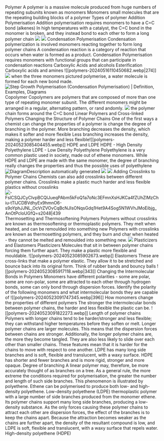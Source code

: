 Polymer
	A polymer is a massive molecule produced from huge numbers of repeating subunits known as monomers 
	Monomers 
		small molecules that are the repeating building blocks of a polymer
	Types of polymer
		Addition Polymerisation
			Addition polymerisation requires monomers to have a C=C bond (alkenes)
			In high temperatures with a catalyst, the C=C bond in the monomer is broken, and they instead bond to each other to form a long polymer chain
			![](https://lh7-us.googleusercontent.com/OvK0KWsv1W9icwydfkrkgQdRGblgvLIX8_nPZ-kjfBW326-3ct4FmF0OjqJ_UgTLddVBldCr6vSrPJ5-nu3Dgl2fmWEtCF2j81n036vWOlaUxXhpyM3JEDaleYyQk6d1tDXlyaboYdcl3D8=s2048)
			![](https://lh7-us.googleusercontent.com/OvK0KWsv1W9icwydfkrkgQdRGblgvLIX8_nPZ-kjfBW326-3ct4FmF0OjqJ_UgTLddVBldCr6vSrPJ5-nu3Dgl2fmWEtCF2j81n036vWOlaUxXhpyM3JEDaleYyQk6d1tDXlyaboYdcl3D8=s2048)
		Condensation Polymerisation
			Condensation polymerization is involved monomers reacting together to form long polymer chains
			A condensation reaction is a category of reaction that occurs when water is formed as a product.
			Condensation Polymerisation requires monomers with functional groups that can participate in condensation reactions
				Carboxylic Acids and alcohols
					Esterification
				Carboxylic acids and amines
				![[polymers-20240516110450682.webp|274]]
			![](https://lh7-us.googleusercontent.com/CEUWhDI2VMabEYRutgkmz56gbzKYIBaLW1E8SJpX5wB8-DPENNdCrPx0pFzxtf8xQAAC5SS-SL-i2l_4Bl_es9PIrwmVze-8OJg0snCuf2p6-gOtPvH6C4XkJU9XWvAY9AN9RPQU8fOW4RM=s2048)
				when the three monomers pictured polymerise, a water molecule is formed for each new bond made.
			![Step Growth Polymerisation (Condensation Polymerisation) | Definition,  Examples, Diagrams](https://lh7-us.googleusercontent.com/xCxUCyRXSbwA1022DkXKWC-hGnfREOtR6ykU3za58DQtLsx1NeHPIGCNy-kqQV8vWbDPeEdrNLAyHfiYVYCFtbH0agF53iye_Q7bb6sRU3sYB91kjqgYaEvo_1AsOgZ3WsSirLHc0PgXSLBvn_NHTA=s2048)
		Copolymer
			Copolymers are polymers that are composed of more than one type of repeating monomer subunit.
			The different monomers might be arranged in a regular, alternating pattern, or rand andomly.
			![](https://lh7-us.googleusercontent.com/sk1LOSyOw3neqMBpdPlKT8ujrAJ4uYhf7Db0cXREBtePy47ZgxhdAOfXSU_WcvgTv18zH-iBDyMXn8Ic88WcFdCjSajK3QSh9Hri8k4COhfv68BD7GU5SIGXQHzc32NWl6YZ1BOk84fJIwc=s2048)
			the polymer chain forms around the C=C bond
Linear Polymers and Cross-linked Polymers
	Changing the Structure of Polymer Chains
		One of the first ways a chemist can change the properties of a polymer is change the degree of branching in the polymer.
		More branching decreases the density, which makes it softer and more flexible
		Less branching increases the density, making a polymer harder and less flexible![[polymers-20240523085404455.webp]]
	HDPE and LDPE
		HDPE - High Density Polyethylene
		LDPE - Low Density Polyethylene
		Polyethylene is a very common plastic used in society, made out of ethene monomers.
		While HDPE and LDPE are made with the same monomer, the degree of branching really changes the properties and thus the possible uses of polyethylene
		![DiagramDescription automatically generated](https://lh7-us.googleusercontent.com/AqeDMG-FY9-bgwvcUXVBQ5vpVLveIA3PyCDNISuVDNxDOg9gJTjilLW4QUR-vURh0IuY8pfW-cyvhMP0MCqSRz3pnfQ-z3tccg9eiH8Ukt7PwlA1c-fRvvAaUnnmuWdBJSiTbN0sqGdXGpH0YPf0_Dv9fw=s2048)
		![](https://lh7-us.googleusercontent.com/MnnfiIhMKrob9B4YJ-bPFP5I26j6aRsFU3A7Pgt1klqiJ8QQ841RX_OQpX8EnrLcp30E41j8rZ5WDaSDeF7Blx2g-lv23ueu08YAVi1rAK2lRvq4FttsLtj8rnSBcizunFnG1nWPsMoXMl9ADXhj7fINmA=s2048)
		![](https://lh7-us.googleusercontent.com/ASMEbSAbqHsI0RUTkUONunrNbFBX_DXaG5IP5KhMYX3GOxS3emhh7kyQGfNjbjtC9u8Bkx6XtJf0RUVm2dv68pMmeVv8ac8dlOW3YdLQJQWX7c3W1734cERj3AR6mH1P5WiSQo83GF3WvrdFSk_EcYRXMg=s2048)
	Adding Crosslinks to Polymer Chains
		Chemists can also add crosslinks between different polymer chains.
		Crosslinks make a plastic much harder and less flexible plastics without crosslinks
		![-FslCSQJCyCIvpBCQlJueqPAbm5kFoQ1a7oNc3EFmnXsHJKCa4fZUhZlMzChiu-tTIJCDBVdhyEx9hmnO6-s9oYphJJNL_OcVrZVOvCqBcNJIsONqsGdq1Het9A4Sog5N1WVhJMoEibjg_AnOtPcloUGfQ=s2048|439](https://lh7-us.googleusercontent.com/-FslCSQJCyCIvpBCQlJueqPAbm5kFoQ1a7oNc3EFmnXsHJKCa4fZUhZlMzChiu-tTIJCDBVdhyEx9hmnO6-s9oYphJJNL_OcVrZVOvCqBcNJIsONqsGdq1Het9A4Sog5N1WVhJMoEibjg_AnOtPcloUGfQ=s2048)
	Thermosetting and Thermosoftening Polymers
		Polymers without crosslinks are known as thermosoftening or thermoplastic polymers. They melt when heated, and can be remoulded into something new
		Polymers with crosslinks are known as thermosetting polymers, and they burn and char when heated - they cannot be melted and remoulded into something new.
		![](https://lh7-us.googleusercontent.com/kRuNxgE3TLfT3nh16InpDbSn0aV2eZNgSVbqLjdTmjGuNHsl5a4z53K-GDYcn3X9dHlQ9ZIo4e8DpHBrUKiDBiTvpVVlUuA_d0aLNquQ7Kl69hEtwBIvsK6FxA0Lp16Q2mpIl0bxiIBZflixDEmBaQztSg=s2048)
	Plasticizers and Elastomers
		Plasticizers
			Molecules that sit in between polymer chains forcing them further apart. They make a plastic more flexible and mouldable.
			![[polymers-20240523085902673.webp]]
		Elastomers
			These are cross-links that make a polymer elastic. They allow it to be stretched and bounce back into its original form. Think of rubber bands and bouncy balls 
			![[polymers-20240523085917118.webp|343]]
		Changing the Intermolecular Bonds in Polymers
			Monomers have different polarities - some are polar, some are non-polar, some are attracted to each other through hydrogen bonds, some can only bond through dispersion forces.
			Identify the polarity of the following monomers and what intermolecular bonds they are capable of
			![[polymers-20240523091747345.webp|396]]
		How monomers change the properties of different polymers
			The stronger the intermolecular bonds between polymer chains, the harder and less flexible the plastic can be. 
			![[polymers-20240523091822273.webp]]
		Length of polymer chains
			Polymers with longer chains tend to be harder/stronger and less flexible; they can withstand higher temperatures before they soften or melt.
			Longer polymer chains are larger molecules. This means that the dispersion forces between chains are stronger. Additionally, the longer polymer chains are, the more they become tangled. 
			They are also less likely to slide over each other than smaller chains. These features mean that it is harder for the chains to move with respect to one another.
				LDPE has many long side branches and is soft, flexible and translucent, with a waxy surface.
				HDPE has shorter and fewer branches and is more rigid, stronger and more opaque.
		Degree of branching
			A linear polymer may, therefore, be more accurately thought of as branches on a tree. As a general rule, the more extreme the conditions required for polymerisation, the greater the number and length of such side branches. This phenomenon is illustrated by polyethene.
			Ethene can be polymerised to produce both low- and high-density polyethene. 
			Low-density polyethene (LDPE) thermoplastic polymer with a large number of side branches produced from the monomer ethene.
			Its polymer chains support many long side branches, producing a low-density substance. As the only forces causing these polymer chains to attract each other are dispersion forces, the effect of the branches is to keep the chains apart. Because the attraction becomes weaker as the chains are further apart, the density of the resultant compound is low, and LDPE is soft, flexible and translucent, with a waxy surface that repels water. 
		High-density polyethene (HDPE) 
			







